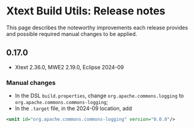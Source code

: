 # Xtext Build Utils: Release notes

This page describes the noteworthy improvements each release provides and possible required manual changes to be applied.

## 0.17.0

* Xtext 2.36.0, MWE2 2.19.0, Eclipse 2024-09

### Manual changes

* In the DSL `build.properties`, change `org.apache.commons.logging` to `org.apache.commons.commons-logging`;
* In the `.target` file, in the 2024-09 location, add
```xml
<unit id="org.apache.commons.commons-logging" version="0.0.0"/>
```